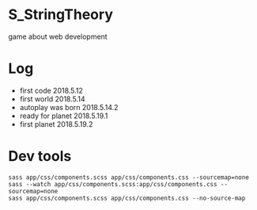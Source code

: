 # S_StringTheory
game about web development

# Log

- first code 2018.5.12
- first world 2018.5.14
- autoplay was born 2018.5.14.2
- ready for planet 2018.5.19.1
- first planet 2018.5.19.2

# Dev tools

```
sass app/css/components.scss app/css/components.css --sourcemap=none
sass --watch app/css/components.scss:app/css/components.css --sourcemap=none
sass app/css/components.scss app/css/components.css --no-source-map
```
